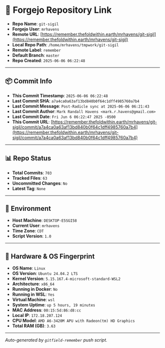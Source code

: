 # 🔗 Forgejo Repository Link

- **Repo Name**: `git-sigil`
- **Forgejo User**: `mrhavens`
- **Remote URL**: [https://remember.thefoldwithin.earth/mrhavens/git-sigil](https://remember.thefoldwithin.earth/mrhavens/git-sigil)
- **Local Repo Path**: `/home/mrhavens/tmpwork/git-sigil`
- **Remote Label**: `remember`
- **Default Branch**: `master`
- **Repo Created**: `2025-06-06 06:22:48`

---

## 📦 Commit Info

- **This Commit Timestamp**: `2025-06-06 06:22:48`
- **Last Commit SHA**: `a7a4ca0a63af13bd840b0f64c1dff4985760a7b4`
- **Last Commit Message**: `Post-Radicle sync at 2025-06-06 06:21:43`
- **Last Commit Author**: `Mark Randall Havens <mark.r.havens@gmail.com>`
- **Last Commit Date**: `Fri Jun 6 06:22:47 2025 -0500`
- **This Commit URL**: [https://remember.thefoldwithin.earth/mrhavens/git-sigil/commit/a7a4ca0a63af13bd840b0f64c1dff4985760a7b4](https://remember.thefoldwithin.earth/mrhavens/git-sigil/commit/a7a4ca0a63af13bd840b0f64c1dff4985760a7b4)

---

## 📊 Repo Status

- **Total Commits**: `703`
- **Tracked Files**: `63`
- **Uncommitted Changes**: `No`
- **Latest Tag**: `None`

---

## 🧭 Environment

- **Host Machine**: `DESKTOP-E5SGI58`
- **Current User**: `mrhavens`
- **Time Zone**: `CDT`
- **Script Version**: `1.0`

---

## 🧬 Hardware & OS Fingerprint

- **OS Name**: `Linux`
- **OS Version**: `Ubuntu 24.04.2 LTS`
- **Kernel Version**: `5.15.167.4-microsoft-standard-WSL2`
- **Architecture**: `x86_64`
- **Running in Docker**: `No`
- **Running in WSL**: `Yes`
- **Virtual Machine**: `wsl`
- **System Uptime**: `up 5 hours, 19 minutes`
- **MAC Address**: `00:15:5d:86:d8:cc`
- **Local IP**: `172.18.207.124`
- **CPU Model**: `AMD A6-3420M APU with Radeon(tm) HD Graphics`
- **Total RAM (GB)**: `3.63`

---

_Auto-generated by `gitfield-remember` push script._
